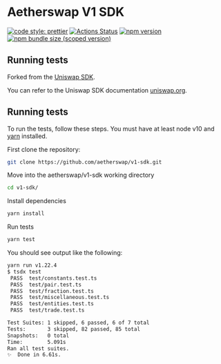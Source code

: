 # Aetherswap V1 SDK

[![code style: prettier](https://img.shields.io/badge/code_style-prettier-ff69b4.svg?style=flat-square)](https://github.com/prettier/prettier)
[![Actions Status](https://github.com/aetherswap/v1-sdk/workflows/CI/badge.svg)](https://github.com/aetherswap/v1-sdk)
[![npm version](https://img.shields.io/npm/v/@aetherswap/v1-sdk/latest.svg)](https://www.npmjs.com/package/@aetherswap/v1-sdk/v/latest)
[![npm bundle size (scoped version)](https://img.shields.io/bundlephobia/minzip/@aetherswap/v1-sdk/latest.svg)](https://bundlephobia.com/result?p=@aetherswap/v1-sdk@latest)

## Running tests


Forked from the [Uniswap SDK](https://github.com/Uniswap/uniswap-v2-sdk/commit/a88048e9c4198a5bdaea00883ca00c8c8e582605).

You can refer to the Uniswap SDK documentation [uniswap.org](https://uniswap.org/docs/v2/SDK/getting-started/).

## Running tests

To run the tests, follow these steps. You must have at least node v10 and [yarn](https://yarnpkg.com/) installed.

First clone the repository:

```sh
git clone https://github.com/aetherswap/v1-sdk.git
```

Move into the aetherswap/v1-sdk working directory

```sh
cd v1-sdk/
```

Install dependencies

```sh
yarn install
```

Run tests

```sh
yarn test
```

You should see output like the following:

```sh
yarn run v1.22.4
$ tsdx test
 PASS  test/constants.test.ts
 PASS  test/pair.test.ts
 PASS  test/fraction.test.ts
 PASS  test/miscellaneous.test.ts
 PASS  test/entities.test.ts
 PASS  test/trade.test.ts

Test Suites: 1 skipped, 6 passed, 6 of 7 total
Tests:       3 skipped, 82 passed, 85 total
Snapshots:   0 total
Time:        5.091s
Ran all test suites.
✨  Done in 6.61s.
```
